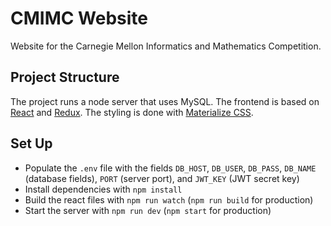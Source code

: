 # CMIMC Website
Website for the Carnegie Mellon Informatics and Mathematics Competition. 

## Project Structure
The project runs a node server that uses MySQL. The frontend is based on [React](https://facebook.github.io/react/) and [Redux](http://redux.js.org/). The styling is done with [Materialize CSS](http://materializecss.com/).

## Set Up

* Populate the `.env` file with the fields `DB_HOST`, `DB_USER`, `DB_PASS`, `DB_NAME` (database fields), `PORT` (server port), and `JWT_KEY` (JWT secret key)
* Install dependencies with `npm install`
* Build the react files with `npm run watch` (`npm run build` for production)
* Start the server with `npm run dev` (`npm start` for production)
